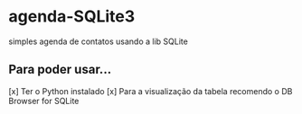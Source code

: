 # agenda-SQLite3
 simples agenda de contatos usando a lib SQLite
 
## Para poder usar...
 [x] Ter o Python instalado 
 [x] Para a visualização da tabela recomendo o DB Browser for SQLite
